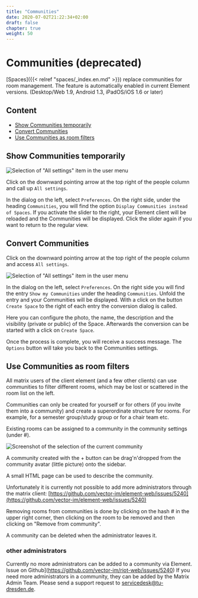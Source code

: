 ```yaml
---
title: "Communities"
date: 2020-07-02T21:22:34+02:00
draft: false
chapter: true
weight: 50
---
```


# Communities (deprecated)

[Spaces]({{< relref "spaces/_index.en.md" >}}) replace communities for room management. The feature is automatically enabled in current Element versions. (Desktop/Web 1.9, Android 1.3, iPadOS/iOS 1.6 or later)

## Content
  * [Show Communities temporarily](#show-communities-temporarily)
  * [Convert Communities](#convert-communities)
  * [Use Communities as room filters](#use-communities-as-room-filters)

## Show Communities temporarily

![Selection of "All settings" item in the user menu](/images/06_Settings_en.png)

Click on the downward pointing arrow at the top right of the people column and call up `All settings`.

In the dialog on the left, select `Preferences`. On the right side, under the heading `Communities`, you will find the option `Display Communities instead of Spaces`. If you activate the slider to the right, your Element client will be reloaded and the Communities will be displayed. Click the slider again if you want to return to the regular view.

## Convert Communities

Click on the downward pointing arrow at the top right of the people column and access `All settings`.

![Selection of "All settings" item in the user menu](/images/06_Settings_en.png)

In the dialog on the left, select `Preferences`. On the right side you will find the entry `Show my Communities` under the heading `Communities`. Unfold the entry and your Communities will be displayed. With a click on the button `Create Space` to the right of each entry the conversion dialog is called.

Here you can configure the photo, the name, the description and the visibility (private or public) of the Space. Afterwards the conversion can be started with a click on `Create Space`.

Once the process is complete, you will receive a success message. The `Options` button will take you back to the Communities settings.

## Use Communities as room filters

All matrix users of the client element (and a few other clients) can use communities to filter different rooms, which may be lost or scattered in the room list on the left.

Communities can only be created for yourself or for others (if you invite them into a community) and create a superordinate structure for rooms. For example, for a semester group/study group or for a chair team etc.

Existing rooms can be assigned to a community in the community settings (under #).

![Screenshot of the selection of the current community](/images/20_Communities.webp)

A community created with the + button can be drag'n'dropped from the community avatar (little picture) onto the sidebar.

A small HTML page can be used to describe the community.

Unfortunately it is currently not possible to add more administrators through the matrix client: [https://github.com/vector-im/element-web/issues/5240](https://github.com/vector-im/element-web/issues/5240)

Removing rooms from communities is done by clicking on the hash # in the upper right corner, then clicking on the room to be removed and then clicking on "Remove from community".

A community can be deleted when the administrator leaves it.

### other administrators

Currently no more administrators can be added to a community via Element. Issue on Github](https://github.com/vector-im/riot-web/issues/5240) If you need more administrators in a community, they can be added by the Matrix Admin Team. Please send a support request to servicedesk@tu-dresden.de.

